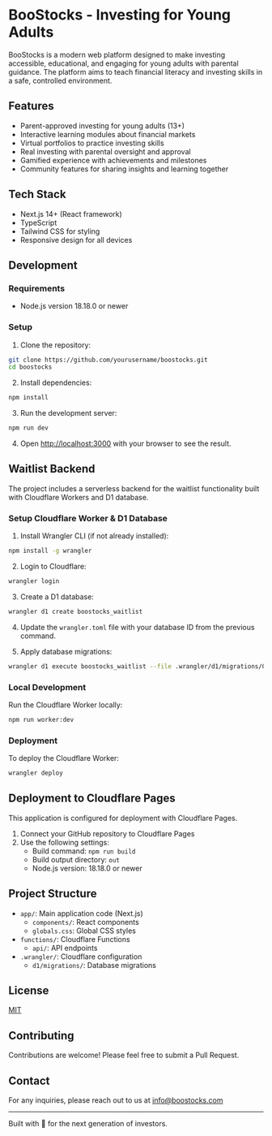 # BooStocks - Investing for Young Adults

BooStocks is a modern web platform designed to make investing accessible, educational, and engaging for young adults with parental guidance. The platform aims to teach financial literacy and investing skills in a safe, controlled environment.

## Features

- Parent-approved investing for young adults (13+)
- Interactive learning modules about financial markets
- Virtual portfolios to practice investing skills
- Real investing with parental oversight and approval
- Gamified experience with achievements and milestones
- Community features for sharing insights and learning together

## Tech Stack

- Next.js 14+ (React framework)
- TypeScript
- Tailwind CSS for styling
- Responsive design for all devices

## Development

### Requirements

- Node.js version 18.18.0 or newer

### Setup

1. Clone the repository:
```bash
git clone https://github.com/yourusername/boostocks.git
cd boostocks
```

2. Install dependencies:
```bash
npm install
```

3. Run the development server:
```bash
npm run dev
```

4. Open [http://localhost:3000](http://localhost:3000) with your browser to see the result.

## Waitlist Backend

The project includes a serverless backend for the waitlist functionality built with Cloudflare Workers and D1 database.

### Setup Cloudflare Worker & D1 Database

1. Install Wrangler CLI (if not already installed):
```bash
npm install -g wrangler
```

2. Login to Cloudflare:
```bash
wrangler login
```

3. Create a D1 database:
```bash
wrangler d1 create boostocks_waitlist
```

4. Update the `wrangler.toml` file with your database ID from the previous command.

5. Apply database migrations:
```bash
wrangler d1 execute boostocks_waitlist --file .wrangler/d1/migrations/0000_initial_schema.sql
```

### Local Development

Run the Cloudflare Worker locally:
```bash
npm run worker:dev
```

### Deployment

To deploy the Cloudflare Worker:
```bash
wrangler deploy
```

## Deployment to Cloudflare Pages

This application is configured for deployment with Cloudflare Pages.

1. Connect your GitHub repository to Cloudflare Pages
2. Use the following settings:
   - Build command: `npm run build`
   - Build output directory: `out`
   - Node.js version: 18.18.0 or newer

## Project Structure

- `app/`: Main application code (Next.js)
  - `components/`: React components
  - `globals.css`: Global CSS styles
- `functions/`: Cloudflare Functions
  - `api/`: API endpoints
- `.wrangler/`: Cloudflare configuration
  - `d1/migrations/`: Database migrations

## License

[MIT](https://choosealicense.com/licenses/mit/)

## Contributing

Contributions are welcome! Please feel free to submit a Pull Request.

## Contact

For any inquiries, please reach out to us at info@boostocks.com

---

Built with 💙 for the next generation of investors. 